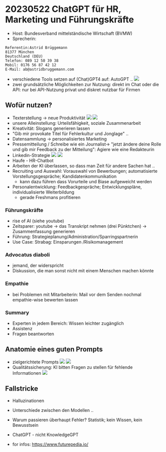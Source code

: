 # 20230522 ChatGPT für HR, Marketing und Führungskräfte
* Host: Bundesverband mittelständische Wirtschaft (BVMW)
* Sprecherin:
```
Referentin:Astrid Brüggemann
81377 München
Deutschland (DEU)
Telefon: 089 12 50 39 38
Mobil: 0176 56 87 42 12
E-Mail: ab@astridbruggemann.com
```

* verschiedene Tools setzen auf (Chat)GPT4 auf: AutoGPT ..
![](img00.png)
* zwei grundsätzliche Möglichkeiten zur Nutzung: direkt im Chat oder die API: nur bei API-Nutzung privat und diskret nutzbar für Firmen
## Wofür nutzen?
* Texterstellung -> neue Produktivität
![](img01.png)
![](img02.png)
* unsere Alleinstellung: Urteilsfähigkeit, soziale Zusammenarbeit
* Kreativität: Slogans generieren lassen
* "Gib mir provokate Titel für Fehlerkultur und Jonglage" ..
* Datensammlung -> personalisiertes Marketing
* Pressemitteilung / Schreibe wie ein Journalist-> "jetzt ändere deine Rolle und gib mir Feedback zu der Mitteilung": Agiere wie eine Redakteurin
* Linkedin-Strategie
![](img03.png)
![](img04.png)
* Haufe - HR-Chatbot 
* Arbeiten der KI überlassen, so dass man Zeit für andere Sachen hat ..
* Recruiting und Auswahl: Vorauswahl von Bewerbungen; automatisierte Vorstellungsgespräche; Kandidatenkommunikation
  * kann dazu führen dass Vorurteile und Biase aufgeweicht werden
* Personalentwicklung: Feedbackgespräche; Entwicklungspläne, individualisierte Weiterbildung
  *  gerade Freshmans profitieren

### Führungskräfte
* rise of AI (siehe youtube)
* Zeitsparer: youtube -> das Transkript nehmen (drei Pünktchen) -> Zusammenfassung generieren
* Führung: Strategieplanung/Administration/Sparringspartnerin
* Use Case: Strabag: Einsparungen /Risikomanagement

### Advocatus diaboli
* jemand, der widerspricht
* Diskussion, die man sonst nicht mit einem Menschen machen könnte

### Empathie
* bei Problemen mit Mitarbeiterin: Mail vor dem Senden nochmal empathie-wise bewerten lassen

### Summary
* Experten in jedem Bereich: Wissen leichter zugänglich
* Assistenz
* Fragen beantworten

## Anatomie eines guten Prompts
* zielgerichtete Prompts
![](img05.png)
![](img06.png)
* Qualitätssicherung: KI bitten Fragen zu stellen für fehlende Informationen
![](img07.png)

## Fallstricke
* Halluzinationen
* Unterschiede zwischen den Modellen ..
* Warum passieren überhaupt Fehler? Statistik; kein Wissen, kein Bewusstsein
* ChatGPT - nicht KnowledgeGPT

* for infos: https://www.futurepedia.io/
